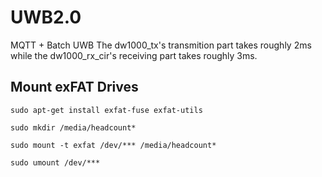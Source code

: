 # UWB2.0
MQTT + Batch UWB
The dw1000_tx's transmition part takes roughly 2ms while the dw1000_rx_cir's receiving part takes roughly 3ms.

## Mount exFAT Drives
```
sudo apt-get install exfat-fuse exfat-utils
```
```
sudo mkdir /media/headcount*
```
```
sudo mount -t exfat /dev/*** /media/headcount*
```
`
sudo umount /dev/***
`
